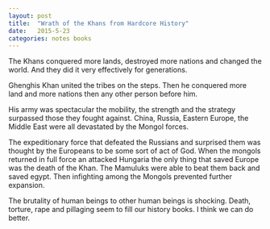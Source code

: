 ```yaml
---
layout: post
title:  "Wrath of the Khans from Hardcore History"
date:   2015-5-23
categories: notes books
---
```


The Khans conquered more lands, destroyed more nations and changed the world. And they did it very effectively for generations.

Ghenghis Khan united the tribes on the steps. Then he conquered more land and more nations then any other person before him.  

His army was spectacular the mobility, the strength and the strategy surpassed those they fought against.  China, Russia, Eastern Europe, the Middle East were all devastated by the Mongol forces.  
 
The expeditionary force that defeated the Russians and surprised them was thought by the Europeans to be some sort of act of God.  When the mongols returned in full force an attacked Hungaria the only thing that saved Europe was the death of the Khan.  The Mamuluks were able to beat them back and saved egypt.  Then infighting among the Mongols prevented further expansion.

The brutality of human beings to other human beings is shocking.  Death, torture, rape and pillaging seem to fill our history books. I think we can do better. 